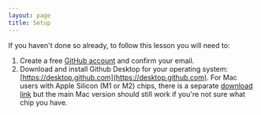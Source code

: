 ```yaml
---
layout: page
title: Setup
---
```


If you haven't done so already, to follow this lesson you will need to:

1. Create a free [GitHub account](https://github.com/join) and confirm your email.
2. Download and install Github Desktop for your operating system: [https://desktop.github.com](https://desktop.github.com). For Mac users with Apple Silicon (M1 or M2) chips, there is a separate [download link](https://central.github.com/deployments/desktop/desktop/latest/darwin-arm64) but the main Mac version should still work if you're not sure what chip you have.
